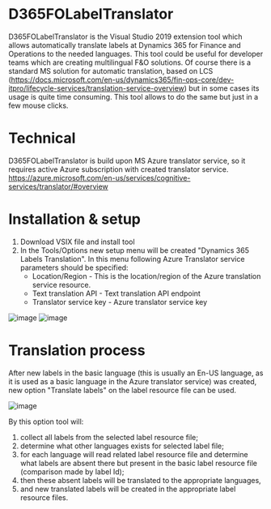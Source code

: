 # D365FOLabelTranslator
D365FOLabelTranslator is the Visual Studio 2019 extension tool which allows automatically translate labels at Dynamics 365 for Finance and Operations to the needed languages. This tool could be useful for developer teams which are creating multilingual F&O solutions. 
Of course there is a standard MS solution for automatic translation, based on LCS (https://docs.microsoft.com/en-us/dynamics365/fin-ops-core/dev-itpro/lifecycle-services/translation-service-overview) but in some cases its usage is quite time consuming. This tool allows to do the same but just in a few mouse clicks.

# Technical 
D365FOLabelTranslator is build upon MS Azure translator service, so it requires active Azure subscription with created translator service. 
https://azure.microsoft.com/en-us/services/cognitive-services/translator/#overview

# Installation & setup
1. Download VSIX file and install tool
2. In the Tools/Options new setup menu will be created "Dynamics 365 Labels Translation". In this menu following Azure Translator service parameters should be specified:
	- Location/Region 		    - This is the location/region of the Azure translation service resource. 
	- Text translation API 		- Text translation API endpoint
	- Translator service key	- Azure translator service key

![image](https://user-images.githubusercontent.com/50162691/183013805-e34b7de8-c1b5-4057-b1c0-4d6ad73a524b.png)
![image](https://user-images.githubusercontent.com/50162691/183009243-f81a6d10-5ab6-4348-84bd-7b191ad56021.png)


# Translation process
After new labels in the basic language (this is usually an En-US language, as it is used as a basic language in the Azure translator service) was created, new option "Translate labels" 
on the label resource file can be used.

![image](https://user-images.githubusercontent.com/50162691/183012458-eea780c6-ea6c-4d26-b2d7-9bb80ec7e446.png)

By this option tool will:
1. collect all labels from the selected label resource file; 
2. determine what other languages exists for selected label file;
3. for each language will read related label resource file and determine what labels are absent there but present in the basic label resource file (comparison made by label Id);
4. then these absent labels will be translated to the appropriate languages,
5. and new translated labels will be created in the appropriate label resource files.
